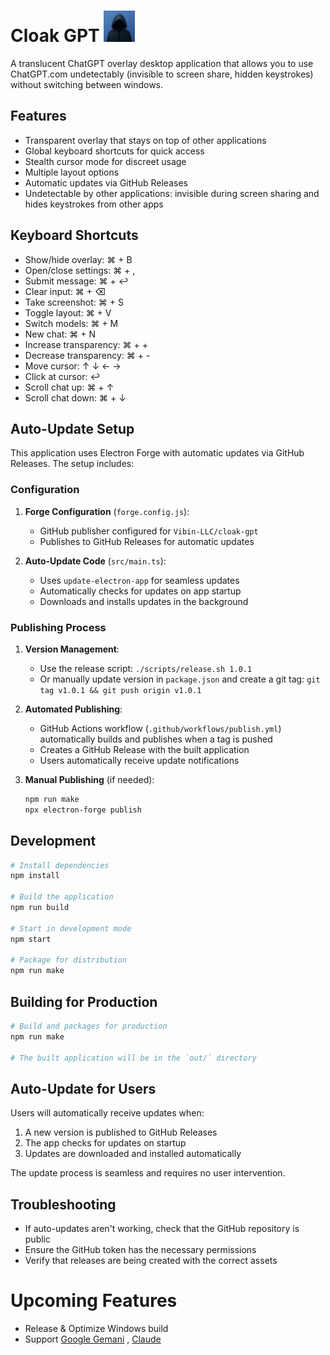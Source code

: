 # Cloak GPT <img src="https://github.com/Vibin-LLC/cloak-gpt/blob/main/media/og-icon.png?raw=true" alt="Cloak GPT Logo" width="50">


A translucent ChatGPT overlay desktop application that allows you to use ChatGPT.com undetectably (invisible to screen share, hidden keystrokes) without switching between windows.

## Features

- Transparent overlay that stays on top of other applications
- Global keyboard shortcuts for quick access
- Stealth cursor mode for discreet usage
- Multiple layout options
- Automatic updates via GitHub Releases
- Undetectable by other applications: invisible during screen sharing and hides keystrokes from other apps

## Keyboard Shortcuts

- Show/hide overlay: ⌘ + B
- Open/close settings: ⌘ + ,
- Submit message: ⌘ + ↩
- Clear input: ⌘ + ⌫
- Take screenshot: ⌘ + S
- Toggle layout: ⌘ + V
- Switch models: ⌘ + M
- New chat: ⌘ + N
- Increase transparency: ⌘ + +
- Decrease transparency: ⌘ + -
- Move cursor: ↑ ↓ ← →
- Click at cursor: ↩
- Scroll chat up: ⌘ + ↑
- Scroll chat down: ⌘ + ↓

## Auto-Update Setup

This application uses Electron Forge with automatic updates via GitHub Releases. The setup includes:

### Configuration

1. **Forge Configuration** (`forge.config.js`):
   - GitHub publisher configured for `Vibin-LLC/cloak-gpt`
   - Publishes to GitHub Releases for automatic updates

2. **Auto-Update Code** (`src/main.ts`):
   - Uses `update-electron-app` for seamless updates
   - Automatically checks for updates on app startup
   - Downloads and installs updates in the background

### Publishing Process

1. **Version Management**:
   - Use the release script: `./scripts/release.sh 1.0.1`
   - Or manually update version in `package.json` and create a git tag: `git tag v1.0.1 && git push origin v1.0.1`

2. **Automated Publishing**:
   - GitHub Actions workflow (`.github/workflows/publish.yml`) automatically builds and publishes when a tag is pushed
   - Creates a GitHub Release with the built application
   - Users automatically receive update notifications

3. **Manual Publishing** (if needed):
   ```bash
   npm run make
   npx electron-forge publish
   ```

## Development

```bash
# Install dependencies
npm install

# Build the application
npm run build

# Start in development mode
npm start

# Package for distribution
npm run make
```

## Building for Production

```bash
# Build and packages for production
npm run make

# The built application will be in the `out/` directory
```

## Auto-Update for Users

Users will automatically receive updates when:
1. A new version is published to GitHub Releases
2. The app checks for updates on startup
3. Updates are downloaded and installed automatically

The update process is seamless and requires no user intervention.

## Troubleshooting

- If auto-updates aren't working, check that the GitHub repository is public
- Ensure the GitHub token has the necessary permissions
- Verify that releases are being created with the correct assets


# Upcoming Features
- Release & Optimize Windows build
- Support [Google Gemani](https://gemini.google.com/) , [Claude](https://claude.ai/)